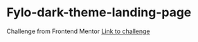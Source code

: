 # Fylo-dark-theme-landing-page
Challenge from Frontend Mentor
[Link to challenge](https://www.frontendmentor.io/challenges/fylo-dark-theme-landing-page-5ca5f2d21e82137ec91a50fd)
